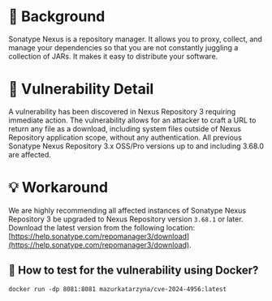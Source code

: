 # :mag_right: Background
Sonatype Nexus is a repository manager. It allows you to proxy, collect, and manage your dependencies so that you are not constantly juggling a collection of JARs. It makes it easy to distribute your software.

# :bug: Vulnerability Detail
A vulnerability has been discovered in Nexus Repository 3 requiring immediate action. The vulnerability allows for an attacker to craft a URL to return any file as a download, including system files outside of Nexus Repository application scope, without any authentication. All previous Sonatype Nexus Repository 3.x OSS/Pro versions up to and including 3.68.0 are affected.

# :bulb: Workaround
We are highly recommending all affected instances of Sonatype Nexus Repository 3 be upgraded to Nexus Repository version `3.68.1` or later. Download the latest version from the following location: [https://help.sonatype.com/repomanager3/download](https://help.sonatype.com/repomanager3/download).

## :whale: How to test for the vulnerability using Docker?
```
docker run -dp 8081:8081 mazurkatarzyna/cve-2024-4956:latest
```
